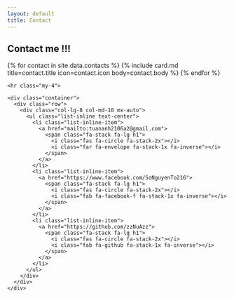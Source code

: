 ```yaml
---
layout: default
title: Contact
---
```


<section class="bg-contact">

  <h1 class="text-center text-uppercase text-primary mb-0">Contact me !!!</h1>

  <div class="container pt-5 pb-3 w-100">
    <div class="row">
      {% for contact in site.data.contacts %}
      {% include card.md title=contact.title icon=contact.icon body=contact.body %}
      {% endfor %}
    </div>

    <hr class="my-4">

    <div class="container">
      <div class="row">
        <div class="col-lg-8 col-md-10 mx-auto">
          <ul class="list-inline text-center">
            <li class="list-inline-item">
              <a href="mailto:tuananh2106a2@gmail.com">
                <span class="fa-stack fa-lg h1">
                  <i class="fas fa-circle fa-stack-2x"></i>
                  <i class="far fa-envelope fa-stack-1x fa-inverse"></i>
                </span>
              </a>
            </li>
            <li class="list-inline-item">
              <a href="https://www.facebook.com/SoNguyenTo216">
                <span class="fa-stack fa-lg h1">
                  <i class="fas fa-circle fa-stack-2x"></i>
                  <i class="fab fa-facebook-f fa-stack-1x fa-inverse"></i>
                </span>
              </a>
            </li>
            <li class="list-inline-item">
              <a href="https://github.com/zzNuAzz">
                <span class="fa-stack fa-lg h1">
                  <i class="fas fa-circle fa-stack-2x"></i>
                  <i class="fab fa-github fa-stack-1x fa-inverse"></i>
                </span>
              </a>
            </li>
          </ul>
        </div>
      </div>
    </div>
  </div>
</section>